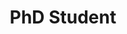 ---
headshot: dubs.png
is_visiting: false
name: Mike Merrill
priority: 5
research_areas: null
site: https://mikemerrill.io
title: PhD Student
---